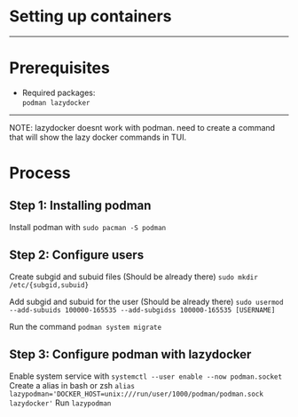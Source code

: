 # Setting up containers

---
# Prerequisites
- Required packages:  
  `podman lazydocker`

---
NOTE: lazydocker doesnt work with podman. need to create a command that will show the lazy docker commands in TUI.

# Process
## Step 1: Installing podman
Install podman with `sudo pacman -S podman`

## Step 2: Configure users
Create subgid and subuid files (Should be already there)
`sudo mkdir /etc/{subgid,subuid}`

Add subgid and subuid for the user (Should be already there)
`sudo usermod --add-subuids 100000-165535 --add-subgidss 100000-165535 [USERNAME]`

Run the command `podman system migrate`

## Step 3: Configure podman with lazydocker
Enable system service with `systemctl --user enable --now podman.socket`
Create a alias in bash or zsh `alias lazypodman='DOCKER_HOST=unix:///run/user/1000/podman/podman.sock lazydocker'`
Run `lazypodman`
